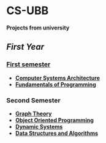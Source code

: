 # CS-UBB
**Projects from university**

## *First Year*

### [First semester](sem%201/)
- **[Computer Systems Architecture](sem%201/asc/)**
- **[Fundamentals of Programming](sem%201/fp/)**


### Second Semester
- **[Graph Theory](sem%202/grafuri/test_2_grafuri/)**
- **[Object Oriented Programming](sem%202/oop/)**
- **[Dynamic Systems](sem%202/sd/)**
- **[Data Structures and Algorithms](sem%202/sda/)**


